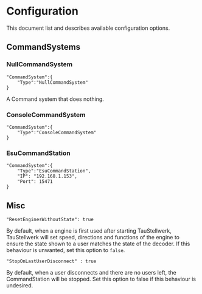 # Configuration
This document list and describes available configuration options.

## CommandSystems

### NullCommandSystem
```
"CommandSystem":{
    "Type":"NullCommandSystem"
}
```
A Command system that does nothing.

### ConsoleCommandSystem
```
"CommandSystem":{
    "Type":"ConsoleCommandSystem"
}
```
### EsuCommandStation
```
"CommandSystem":{
    "Type":"EsuCommandStation",
    "IP": "192.168.1.153",
    "Port": 15471
}
```

## Misc


```
"ResetEnginesWithoutState": true
```

By default, when a engine is first used after starting TauStellwerk, TauStellwerk will set speed, directions and functions of the engine to ensure the state shown to a user matches the state of the decoder. If this behaviour is unwanted, set this option to `false`.

```
"StopOnLastUserDisconnect" : true
```

By default, when a user disconnects and there are no users left, the CommandStation will be stopped. Set this option to false if this behaviour is undesired.